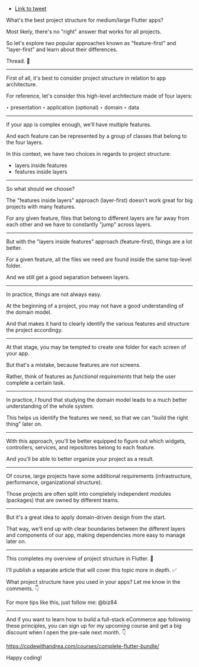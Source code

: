 - [Link to tweet](https://twitter.com/biz84/status/1506285698558660609)

What's the best project structure for medium/large Flutter apps?

Most likely, there's no "right" answer that works for all projects.

So let's explore two popular approaches known as "feature-first" and "layer-first" and learn about their differences.

Thread. 🧵

---

First of all, it's best to consider project structure in relation to app architecture.

For reference, let's consider this high-level architecture made of four layers:

‣ presentation
‣ application (optional)
‣ domain
‣ data

---

If your app is complex enough, we'll have multiple features.

And each feature can be represented by a group of classes that belong to the four layers.

In this context, we have two choices in regards to project structure:

- layers inside features
- features inside layers

---

So what should we choose?

The "features inside layers" approach (layer-first) doesn't work great for big projects with many features.

For any given feature, files that belong to different layers are far away from each other and we have to constantly "jump" across layers.


---


But with the "layers inside features" approach (feature-first), things are a lot better.

For a given feature, all the files we need are found inside the same top-level folder.

And we still get a good separation between layers.

---


In practice, things are not always easy.

At the beginning of a project, you may not have a good understanding of the domain model.

And that makes it hard to clearly identify the various features and structure the project accordingy.

---

At that stage, you may be tempted to create one folder for each screen of your app.

But that's a mistake, because features are *not* screens.

Rather, think of features as *functional requirements* that help the user complete a certain task.

---

In practice, I found that studying the domain model leads to a much better understanding of the whole system.

This helps us identify the features we need, so that we can "build the right thing" later on.



---


With this approach, you'll be better equipped to figure out which widgets, controllers, services, and repositores belong to each feature.

And you'll be able to better organize your project as a result.


---


Of course, large projects have some additional requirements (infrastructure, performance, organizational structure).

Those projects are often split into completely independent modules (packages) that are owned by different teams.


---


But it's a great idea to apply domain-driven design from the start.

That way, we'll end up with clear boundaries between the different layers and components of our app, making dependencies more easy to manage later on.

---

This completes my overview of project structure in Flutter. 🏁

I'll publish a separate article that will cover this topic more in depth. ✅

What project structure have you used in your apps? Let me know in the comments. 👇

For more tips like this, just follow me: @biz84

---

And if you want to learn how to build a full-stack eCommerce app following these principles, you can sign up for my upcoming course and get a big discount when I open the pre-sale next month. 👇

https://codewithandrea.com/courses/complete-flutter-bundle/

Happy coding!
